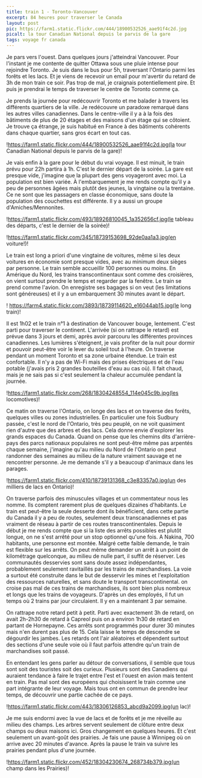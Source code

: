 ```yaml
---
title: train 1 - Toronto-Vancouver
excerpt: 84 heures pour traverser le Canada 
layout: post
pic: https://farm1.static.flickr.com/444/18900532526_aae91f4c2d.jpg
picalt: la tour Canadian National depuis le parvis de la gare
tags: voyage fr canada
---
```

Je pars vers l'ouest. Dans quelques jours j'atteindrai Vancouver. Pour l'instant je me contente de quitter Ottawa sous une pluie intense pour rejoindre Toronto.
Je suis dans le bus pour 5h, traversant l'Ontario parmi les forêts et les lacs.
Et je viens de recevoir un email pour m'avertir du retard de 3h de mon train ce soir. Pas trop de mal, je craignais potentiellement pire. Et puis je prendrai le temps de traverser le centre de Toronto comme ça. 

Je prends la journée pour redécouvrir Toronto et me balader à travers les différents quartiers de la ville. Je redécouvre un paradoxe remarqué dans les autres villes canadiennes. Dans le centre-ville il y a à la fois des bâtiments de plus de 20 étages et des maisons d'un étage qui se côtoient. Je trouve ça étrange, je suis habitué en France à des bâtiments cohérents dans chaque quartier, sans gros écart en tout cas. 

!https://farm1.static.flickr.com/444/18900532526_aae91f4c2d.jpg(la tour Canadian National depuis le parvis de la gare)!

Je vais enfin à la gare pour le début du vrai voyage. Il est minuit, le train prévu pour 22h partira à 1h. C'est le dernier départ de la soirée. La gare est presque vide, j'imagine que la plupart des gens voyageront avec moi. 
La population est bien variée. À l'embarquement je me rends compte qu'il y a peu de personnes âgées mais plutôt des jeunes, la vingtaine ou la trentaine. Ce ne sont que les passagers en classe économique, sans doute la population des couchettes est différente. Il y a aussi un groupe d'Amiches/Mennonites.

!https://farm1.static.flickr.com/493/18926810045_1a352656cf.jpg(le tableau des départs, c'est le dernier de la soirée)!

!https://farm1.static.flickr.com/345/18739153698_92de0aa1a3.jpg(en voiture!)!

Le train est long a priori d'une vingtaine de voitures, même si les deux voitures en économie sont presque vides, avec au minimum deux sièges par personne. Le train semble accueillir 100 personnes ou moins. 
En Amérique du Nord, les trains transcontinentaux sont comme des croisières, on vient surtout prendre le temps et regarder par la fenêtre. Le train se prend comme l'avion. On enregistre ses bagages si on veut (les limitations sont généreuses) et il y a un embarquement 30 minutes avant le départ. 

! https://farm4.static.flickr.com/3893/18739114620_e16044ab15.jpg(le long train)!

Il est 1h02 et le train n°1 à destination de Vancouver bouge, lentement. C'est parti pour traverser le continent. L'arrivée (si on rattrape le retard) est prévue dans 3 jours et demi, après avoir parcouru les différentes provinces canadiennes. 
Les lumières s'éteignent, je vais profiter de la nuit pour dormir et pouvoir peut-être voir le lever du soleil tout à l'heure. On traverse pendant un moment Toronto et sa zone urbaine étendue. 
Le train est confortable. Il n'y a pas de Wi-Fi mais des prises électriques et de l'eau potable (j'avais pris 2 grandes bouteilles d'eau au cas où). Il fait chaud, mais je ne sais pas si c'est seulement la chaleur accumulée pendant la journée.

!https://farm1.static.flickr.com/268/18304248554_114e045c9b.jpg(les locomotives)!

Ce matin on traverse l'Ontario, on longe des lacs et on traverse des forêts, quelques villes ou zones industrielles. En particulier une fois Sudbury passée, c'est le nord de l'Ontario, très peu peuplé, on ne voit quasiment rien d'autre que des arbres et des lacs. Cela donne envie d'explorer les grands espaces du Canada. Quand on pense que les chemins dits d'arrière-pays des parcs nationaux populaires ne sont peut-être même pas arpentés chaque semaine, j'imagine qu'au milieu du Nord de l'Ontario on peut randonner des semaines au milieu de la nature vraiment sauvage et ne rencontrer personne. Je me demande s'il y a beaucoup d'animaux dans les parages.

!https://farm1.static.flickr.com/410/18739131368_c3e83357a0.jpg(un des milliers de lacs en Ontario)!

On traverse parfois des minuscules villages et un commentateur nous les nomme. Ils comptent rarement plus de quelques dizaines d'habitants. Le train est peut-être la seule desserte dont ils bénéficient, dans cette partie du Canada il y a peu de routes, seulement deux transcanadiennes et pas vraiment de réseau à partir de ces routes transcontinentales. 
Depuis le début je me rends compte que si la liste des arrêts possibles est plutôt longue, on ne s'est arrêté pour un stop optionnel qu'une fois. A Nakina, 700 habitants, une personne est montée. Malgré cette faible demande, le train est flexible sur les arrêts. On peut même demander un arrêt à un point de kilométrage quelconque, au milieu de nulle part, il suffit de réserver. 
Les communautés desservies sont sans doute assez indépendantes, probablement seulement ravitaillés par les trains de marchandises. 
La voie a surtout été construite dans le but de desservir les mines et l'exploitation des ressources naturelles, et sans doute le transport transcontinental. on croise pas mal de ces trains de marchandises, ils sont bien plus nombreux et longs que les trains de voyageurs. D'après un des employés, il fut un temps où 2 trains par jour circulaient. Il y en a maintenant 3 par semaine. 

On rattrape notre retard petit à petit. Parti avec exactement 3h de retard, on avait 2h-2h30 de retard à Capreol puis on a environ 1h30 de retard en partant de Hornepayne. Ces arrêts sont programmés pour durer 30 minutes mais n'en durent pas plus de 15. Cela laisse le temps de descendre se dégourdir les jambes. Les retards ont l'air aléatoires et dépendent surtout des sections d'une seule voie où il faut parfois attendre qu'un train de marchandises soit passé. 

En entendant les gens parler au détour de conversations, il semble que tous sont soit des touristes soit des curieux. Plusieurs sont des Canadiens qui auraient tendance à faire le trajet entre l'est et l'ouest en avion mais tentent en train. Pas mal sont des européens qui choisissent le train comme une part intégrante de leur voyage. Mais tous ont en commun de prendre leur temps, de découvrir une partie cachée de ce pays.

!https://farm1.static.flickr.com/443/18306126853_abcd9a2099.jpg(un lac)!

Je me suis endormi avec la vue de lacs et de forêts et je me réveille au milieu des champs. Les arbres servent seulement de clôture entre deux champs ou deux maisons ici. Gros changement en quelques heures. Et c'est seulement un avant-goût des prairies. Je fais une pause à Winnipeg où on arrive avec 20 minutes d'avance. Après la pause le train va suivre les prairies pendant plus d'une journée.

!https://farm1.static.flickr.com/452/18304230674_268734b379.jpg(un champ dans les Prairies)!

